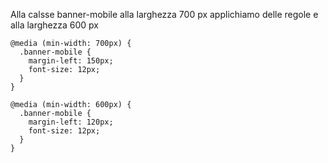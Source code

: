 Alla calsse banner-mobile alla larghezza 700 px applichiamo delle regole e alla larghezza 600 px



``` less
@media (min-width: 700px) {
  .banner-mobile {
    margin-left: 150px;
    font-size: 12px;
  }
}

@media (min-width: 600px) {
  .banner-mobile {
    margin-left: 120px;
    font-size: 12px;
  }
}

```